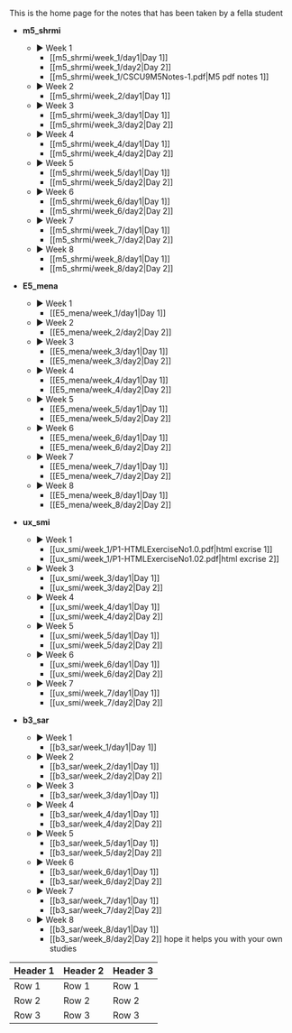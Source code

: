 This is the home page for the notes that has been taken by a fella student

- **m5_shrmi**
    - ▶️ Week 1
        - [[m5_shrmi/week_1/day1|Day 1]]
        - [[m5_shrmi/week_1/day2|Day 2]]
        - [[m5_shrmi/week_1/CSCU9M5Notes-1.pdf|M5 pdf notes 1]]
    - ▶️ Week 2
        - [[m5_shrmi/week_2/day1|Day 1]]
    - ▶️ Week 3
        - [[m5_shrmi/week_3/day1|Day 1]]
        - [[m5_shrmi/week_3/day2|Day 2]]
    - ▶️ Week 4
        - [[m5_shrmi/week_4/day1|Day 1]]
        - [[m5_shrmi/week_4/day2|Day 2]]
    - ▶️ Week 5
        - [[m5_shrmi/week_5/day1|Day 1]]
        - [[m5_shrmi/week_5/day2|Day 2]]
    - ▶️ Week 6
        - [[m5_shrmi/week_6/day1|Day 1]]
        - [[m5_shrmi/week_6/day2|Day 2]]
    - ▶️ Week 7
        - [[m5_shrmi/week_7/day1|Day 1]]
        - [[m5_shrmi/week_7/day2|Day 2]]
    - ▶️ Week 8
        - [[m5_shrmi/week_8/day1|Day 1]]
        - [[m5_shrmi/week_8/day2|Day 2]]

- **E5_mena**
    - ▶️ Week 1
        - [[E5_mena/week_1/day1|Day 1]]
    - ▶️ Week 2
        - [[E5_mena/week_2/day2|Day 2]]
    - ▶️ Week 3
        - [[E5_mena/week_3/day1|Day 1]]
        - [[E5_mena/week_3/day2|Day 2]]
    - ▶️ Week 4
        - [[E5_mena/week_4/day1|Day 1]]
        - [[E5_mena/week_4/day2|Day 2]]
    - ▶️ Week 5
        - [[E5_mena/week_5/day1|Day 1]]
        - [[E5_mena/week_5/day2|Day 2]]
    - ▶️ Week 6
        - [[E5_mena/week_6/day1|Day 1]]
        - [[E5_mena/week_6/day2|Day 2]]
    - ▶️ Week 7
        - [[E5_mena/week_7/day1|Day 1]]
        - [[E5_mena/week_7/day2|Day 2]]
    - ▶️ Week 8
        - [[E5_mena/week_8/day1|Day 1]]
        - [[E5_mena/week_8/day2|Day 2]]
- **ux_smi**
    - ▶️ Week 1
        - [[ux_smi/week_1/P1-HTMLExerciseNo1.0.pdf|html excrise 1]]
        - [[ux_smi/week_1/P1-HTMLExerciseNo1.02.pdf|html excrise 2]]
    - ▶️ Week 3
        - [[ux_smi/week_3/day1|Day 1]]
        - [[ux_smi/week_3/day2|Day 2]]
    - ▶️ Week 4
        - [[ux_smi/week_4/day1|Day 1]]
        - [[ux_smi/week_4/day2|Day 2]]
    - ▶️ Week 5
        - [[ux_smi/week_5/day1|Day 1]]
        - [[ux_smi/week_5/day2|Day 2]]
    - ▶️ Week 6
        - [[ux_smi/week_6/day1|Day 1]]
        - [[ux_smi/week_6/day2|Day 2]]
    - ▶️ Week 7
        - [[ux_smi/week_7/day1|Day 1]]
        - [[ux_smi/week_7/day2|Day 2]]

- **b3_sar**
    - ▶️ Week 1
        - [[b3_sar/week_1/day1|Day 1]]
    - ▶️ Week 2
        - [[b3_sar/week_2/day1|Day 1]]
        - [[b3_sar/week_2/day2|Day 2]]
    - ▶️ Week 3
        - [[b3_sar/week_3/day1|Day 1]]
    - ▶️ Week 4
        - [[b3_sar/week_4/day1|Day 1]]
        - [[b3_sar/week_4/day2|Day 2]]
    - ▶️ Week 5
        - [[b3_sar/week_5/day1|Day 1]]
        - [[b3_sar/week_5/day2|Day 2]]
    - ▶️ Week 6
        - [[b3_sar/week_6/day1|Day 1]]
        - [[b3_sar/week_6/day2|Day 2]]
    - ▶️ Week 7
        - [[b3_sar/week_7/day1|Day 1]]
        - [[b3_sar/week_7/day2|Day 2]]
    - ▶️ Week 8
        - [[b3_sar/week_8/day1|Day 1]]
        - [[b3_sar/week_8/day2|Day 2]]
hope it helps you with your own studies

| Header 1 | Header 2 | Header 3 |
|----------|----------|----------|
| Row 1    | Row 1    | Row 1    |
| Row 2    | Row 2    | Row 2    |
| Row 3    | Row 3    | Row 3    |
